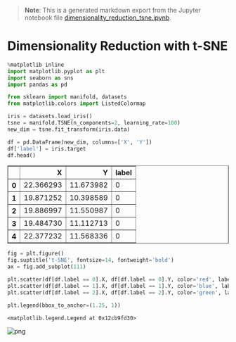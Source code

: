 >**Note**: This is a generated markdown export from the Jupyter notebook file [dimensionality_reduction_tsne.ipynb](dimensionality_reduction_tsne.ipynb).

# Dimensionality Reduction with t-SNE


```python
%matplotlib inline
import matplotlib.pyplot as plt
import seaborn as sns
import pandas as pd

from sklearn import manifold, datasets
from matplotlib.colors import ListedColormap

```


```python
iris = datasets.load_iris()
tsne = manifold.TSNE(n_components=2, learning_rate=100)
new_dim = tsne.fit_transform(iris.data)
```


```python
df = pd.DataFrame(new_dim, columns=['X', 'Y'])
df['label'] = iris.target
df.head()
```




<div>
<table border="1" class="dataframe">
  <thead>
    <tr style="text-align: right;">
      <th></th>
      <th>X</th>
      <th>Y</th>
      <th>label</th>
    </tr>
  </thead>
  <tbody>
    <tr>
      <th>0</th>
      <td>22.366293</td>
      <td>11.673982</td>
      <td>0</td>
    </tr>
    <tr>
      <th>1</th>
      <td>19.871252</td>
      <td>10.398589</td>
      <td>0</td>
    </tr>
    <tr>
      <th>2</th>
      <td>19.886997</td>
      <td>11.550987</td>
      <td>0</td>
    </tr>
    <tr>
      <th>3</th>
      <td>19.484730</td>
      <td>11.112713</td>
      <td>0</td>
    </tr>
    <tr>
      <th>4</th>
      <td>22.377232</td>
      <td>11.568336</td>
      <td>0</td>
    </tr>
  </tbody>
</table>
</div>




```python
fig = plt.figure()
fig.suptitle('t-SNE', fontsize=14, fontweight='bold')
ax = fig.add_subplot(111)

plt.scatter(df[df.label == 0].X, df[df.label == 0].Y, color='red', label=iris.target_names[0])
plt.scatter(df[df.label == 1].X, df[df.label == 1].Y, color='blue', label=iris.target_names[1])
plt.scatter(df[df.label == 2].X, df[df.label == 2].Y, color='green', label=iris.target_names[2])

plt.legend(bbox_to_anchor=(1.25, 1))
```




    <matplotlib.legend.Legend at 0x12cb9fd30>




    
![png](dimensionality_reduction_tsne_files/dimensionality_reduction_tsne_4_1.png)
    
